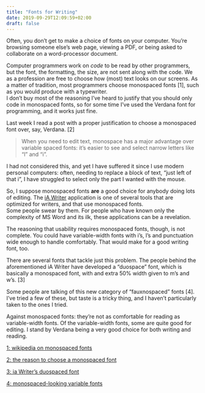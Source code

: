 ```yaml
---
title: "Fonts for Writing"
date: 2019-09-29T12:09:59+02:00
draft: false
---
```


Often, you don’t get to make a choice of fonts on your computer. You’re browsing
someone else’s web page, viewing a PDF, or being asked to collaborate on a
word-processor document.

Computer programmers work on *code* to be read by other programmers, but the
font, the formatting, the size, are not sent along with the code. We as a
profession are free to choose how (most) text looks on our screens. As a matter
of tradition, most programmers choose monospaced fonts [1], such as you would
produce with a typewriter. \
I don’t buy most of the reasoning I’ve heard to justify that you should only
code in monospaced fonts, so for some time I’ve used the Verdana font for
programming, and it works just fine.

Last week I read a post with a proper justification to choose a monospaced font
over, say, Verdana. [2]

> When you need to edit text, monospace has a major advantage over variable
> spaced fonts: it’s easier to see and select narrow letters like “l” and “i”.

I had not considered this, and yet I have suffered it since I use modern
personal computers: often, needing to replace a block of text, “just left of
that i”, I have struggled to select only the part I wanted with the mouse.

So, I suppose monospaced fonts **are** a good choice for anybody doing lots of
editing. The [iA Writer](https://ia.net/writer) application is one of several
tools that are optimized for writers, and that use monospaced fonts. \
Some people swear by them. For people who have known only the complexity of MS
Word and its ilk, these applications can be a revelation.

The reasoning that usability requires monospaced fonts, though, is not complete.
You could have variable-width fonts with i’s, l’s and punctuation  wide enough
to handle comfortably. That would make for a good writing font, too.

There are several fonts that tackle just this problem. The people behind the
aforementioned iA Writer have developed a “duospace” font, which is basically a
monospaced font, with and extra 50% width given to m’s and w’s. [3]

Some people are talking of this new category of “fauxnospaced” fonts [4]. I’ve
tried a few of these, but taste is a tricky thing, and I haven’t particularly
taken to the ones I tried.

Against monospaced fonts: they’re not as comfortable for reading as
variable-width fonts. Of the variable-width fonts, some are quite good for
editing. I stand by Verdana being a very good choice for both writing and
reading.

[1: wikipedia on monospaced fonts](https://en.wikipedia.org/wiki/Monospaced_font)

[2: the reason to choose a monospaced font](https://www.joelonsoftware.com/2000/04/27/designing-for-people-who-have-better-things-to-do-with-their-lives-part-two/)

[3: ia Writer’s duospaced font](https://ia.net/topics/in-search-of-the-perfect-writing-font)

[4: monospaced-looking variable fonts](https://www.isoglosse.de/2018/02/proportionally-spaced-typefaces-with-a-monospaced-appearance/)
